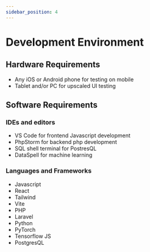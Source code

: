 ```yaml
---
sidebar_position: 4
---
```


# Development Environment
## Hardware Requirements
- Any iOS or Android phone for testing on mobile
- Tablet and/or PC for upscaled UI testing

## Software Requirements
### IDEs and editors
- VS Code for frontend Javascript development
- PhpStorm for backend php development
- SQL shell terminal for PostresQL
- DataSpell for machine learning
### Languages and Frameworks
- Javascript
- React
- Tailwind
- Vite
- PHP
- Laravel
- Python
- PyTorch
- Tensorflow JS
- PostgresQL
